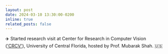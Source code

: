 ```yaml
---
layout: post
date: 2024-03-10 13:30:00-0200
inline: true
related_posts: false
---
```



✈️ Started research visit at Center for Research in Computer Vision (['CRCV'](https://www.cs.ucf.edu/research/center-for-research-in-computer-vision-lab/)), University of Central Florida, hosted by Prof. Mubarak Shah. 🇺🇸
